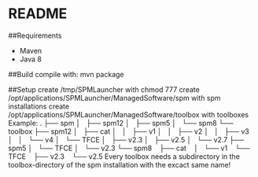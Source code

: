 # README #

##Requirements
* Maven
* Java 8

##Build
compile with:
mvn package 

##Setup
create /tmp/SPMLauncher with chmod 777
create /opt/applications/SPMLauncher/ManagedSoftware/spm with spm installations
create /opt/applications/SPMLauncher/ManagedSoftware/toolbox with toolboxes
Example:
.
├── spm
│   ├── spm12
│   ├── spm5
│   └── spm8
└── toolbox
    ├── spm12
    │   ├── cat
    │   │   ├── v1
    │   │   ├── v2
    │   │   ├── v3
    │   │   └── v4
    │   └── TFCE
    │       ├── v2.3
    │       ├── v2.5
    │       └── v2.7
    ├── spm5
    │   └── TFCE
    │       └── v2.3
    └── spm8
        ├── cat
        │   └── v1
        └── TFCE
            ├── v2.3
            └── v2.5
Every toolbox needs a subdirectory in the toolbox-directory of the spm installation with the excact same name!
 